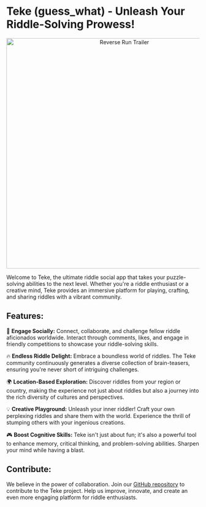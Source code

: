 # Teke (guess_what) - Unleash Your Riddle-Solving Prowess!

<p align="center">
  <img src="https://github.com/NoobBaez/guesswhat/blob/master/final_5fa04d76e061c40032ff1397_644466.gif" width="600" title="Reverse Run Trailer">
</p>

Welcome to Teke, the ultimate riddle social app that takes your puzzle-solving abilities to the next level. Whether you're a riddle enthusiast or a creative mind, Teke provides an immersive platform for playing, crafting, and sharing riddles with a vibrant community.

## Features:

🧩 **Engage Socially:** Connect, collaborate, and challenge fellow riddle aficionados worldwide. Interact through comments, likes, and engage in friendly competitions to showcase your riddle-solving skills.

🔥 **Endless Riddle Delight:** Embrace a boundless world of riddles. The Teke community continuously generates a diverse collection of brain-teasers, ensuring you're never short of intriguing challenges.

🌍 **Location-Based Exploration:** Discover riddles from your region or country, making the experience not just about riddles but also a journey into the rich diversity of cultures and perspectives.

💡 **Creative Playground:** Unleash your inner riddler! Craft your own perplexing riddles and share them with the world. Experience the thrill of stumping others with your ingenious creations.

🎮 **Boost Cognitive Skills:** Teke isn't just about fun; it's also a powerful tool to enhance memory, critical thinking, and problem-solving abilities. Sharpen your mind while having a blast.

## Contribute:

We believe in the power of collaboration. Join our [GitHub repository](https://github.com/yourusername/teke) to contribute to the Teke project. Help us improve, innovate, and create an even more engaging platform for riddle enthusiasts.
